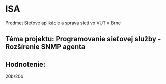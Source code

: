 # ISA
Predmet Sieťové aplikácie a správa sietí vo VUT v Brne

## Téma projektu: Programovanie sieťovej služby - Rozšírenie SNMP agenta

## Hodnotenie:
20b/20b
